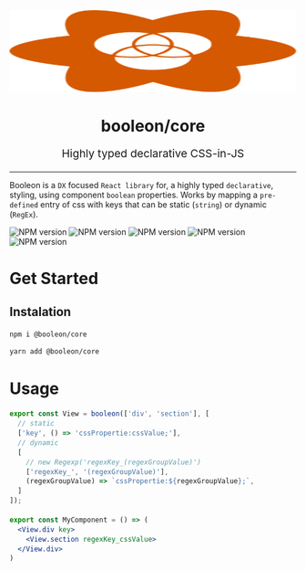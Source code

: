 <p align="center" style="color: #343a40">
  <img src="../../booleon.svg" width="100%" height="144">
  <h1 align="center">booleon/core</h1>
  <p align="center" style="font-size: 1.2rem;">Highly typed declarative CSS-in-JS</p>
  <hr />
</p>

Booleon is a `DX` focused `React library` for, a highly typed `declarative`, styling, using component `boolean` properties. Works by mapping a `pre-defined` entry of css with keys that can be static (`string`) or dynamic (`RegEx`).

![NPM version](https://badgen.net/npm/v/@booleon/core)
![NPM version](https://badgen.net/github/commits/viniciusflv/booleon)
![NPM version](https://badgen.net//packagephobia/publish/@booleon/core)
![NPM version](https://badgen.net/bundlephobia/min/@booleon/core)
![NPM version](https://badgen.net/bundlephobia/minzip/@booleon/core)

# Get Started

## Instalation

```sh
npm i @booleon/core
```

```sh
yarn add @booleon/core
```

# Usage

```jsx
export const View = booleon(['div', 'section'], [
  // static
  ['key', () => 'cssPropertie:cssValue;'],
  // dynamic
  [
    // new Regexp('regexKey_(regexGroupValue)')
    ['regexKey_', '(regexGroupValue)'],
    (regexGroupValue) => `cssPropertie:${regexGroupValue};`,
  ]
]);

export const MyComponent = () => (
  <View.div key>
    <View.section regexKey_cssValue>
  </View.div>
)
```